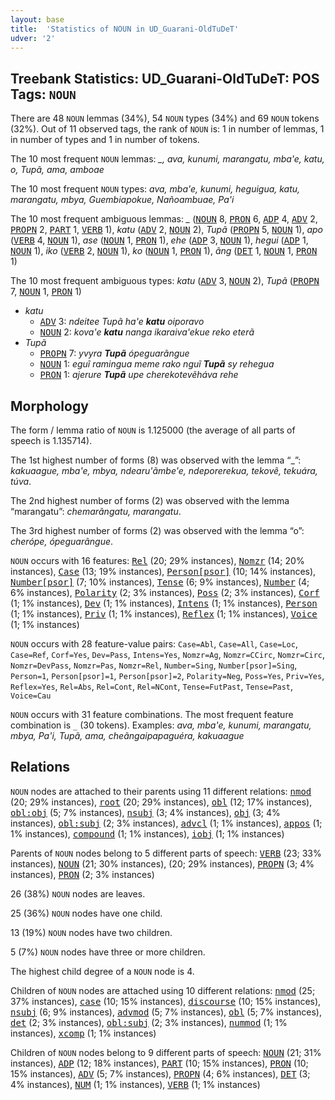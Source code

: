 ```yaml
---
layout: base
title:  'Statistics of NOUN in UD_Guarani-OldTuDeT'
udver: '2'
---
```


## Treebank Statistics: UD_Guarani-OldTuDeT: POS Tags: `NOUN`

There are 48 `NOUN` lemmas (34%), 54 `NOUN` types (34%) and 69 `NOUN` tokens (32%).
Out of 11 observed tags, the rank of `NOUN` is: 1 in number of lemmas, 1 in number of types and 1 in number of tokens.

The 10 most frequent `NOUN` lemmas: <em>_, ava, kunumi, marangatu, mba'e, katu, o, Tupã, ama, amboae</em>

The 10 most frequent `NOUN` types:  <em>ava, mba'e, kunumi, heguigua, katu, marangatu, mbya, Guembiapokue, Nañoambuae, Pa'i</em>

The 10 most frequent ambiguous lemmas: <em>_</em> (<tt><a href="gn_oldtudet-pos-NOUN.html">NOUN</a></tt> 8, <tt><a href="gn_oldtudet-pos-PRON.html">PRON</a></tt> 6, <tt><a href="gn_oldtudet-pos-ADP.html">ADP</a></tt> 4, <tt><a href="gn_oldtudet-pos-ADV.html">ADV</a></tt> 2, <tt><a href="gn_oldtudet-pos-PROPN.html">PROPN</a></tt> 2, <tt><a href="gn_oldtudet-pos-PART.html">PART</a></tt> 1, <tt><a href="gn_oldtudet-pos-VERB.html">VERB</a></tt> 1), <em>katu</em> (<tt><a href="gn_oldtudet-pos-ADV.html">ADV</a></tt> 2, <tt><a href="gn_oldtudet-pos-NOUN.html">NOUN</a></tt> 2), <em>Tupã</em> (<tt><a href="gn_oldtudet-pos-PROPN.html">PROPN</a></tt> 5, <tt><a href="gn_oldtudet-pos-NOUN.html">NOUN</a></tt> 1), <em>apo</em> (<tt><a href="gn_oldtudet-pos-VERB.html">VERB</a></tt> 4, <tt><a href="gn_oldtudet-pos-NOUN.html">NOUN</a></tt> 1), <em>ase</em> (<tt><a href="gn_oldtudet-pos-NOUN.html">NOUN</a></tt> 1, <tt><a href="gn_oldtudet-pos-PRON.html">PRON</a></tt> 1), <em>ehe</em> (<tt><a href="gn_oldtudet-pos-ADP.html">ADP</a></tt> 3, <tt><a href="gn_oldtudet-pos-NOUN.html">NOUN</a></tt> 1), <em>hegui</em> (<tt><a href="gn_oldtudet-pos-ADP.html">ADP</a></tt> 1, <tt><a href="gn_oldtudet-pos-NOUN.html">NOUN</a></tt> 1), <em>iko</em> (<tt><a href="gn_oldtudet-pos-VERB.html">VERB</a></tt> 2, <tt><a href="gn_oldtudet-pos-NOUN.html">NOUN</a></tt> 1), <em>ko</em> (<tt><a href="gn_oldtudet-pos-NOUN.html">NOUN</a></tt> 1, <tt><a href="gn_oldtudet-pos-PRON.html">PRON</a></tt> 1), <em>ãng</em> (<tt><a href="gn_oldtudet-pos-DET.html">DET</a></tt> 1, <tt><a href="gn_oldtudet-pos-NOUN.html">NOUN</a></tt> 1, <tt><a href="gn_oldtudet-pos-PRON.html">PRON</a></tt> 1)

The 10 most frequent ambiguous types:  <em>katu</em> (<tt><a href="gn_oldtudet-pos-ADV.html">ADV</a></tt> 3, <tt><a href="gn_oldtudet-pos-NOUN.html">NOUN</a></tt> 2), <em>Tupã</em> (<tt><a href="gn_oldtudet-pos-PROPN.html">PROPN</a></tt> 7, <tt><a href="gn_oldtudet-pos-NOUN.html">NOUN</a></tt> 1, <tt><a href="gn_oldtudet-pos-PRON.html">PRON</a></tt> 1)


* <em>katu</em>
  * <tt><a href="gn_oldtudet-pos-ADV.html">ADV</a></tt> 3: <em>ndeitee Tupã ha'e <b>katu</b> oiporavo</em>
  * <tt><a href="gn_oldtudet-pos-NOUN.html">NOUN</a></tt> 2: <em>kova'e <b>katu</b> nanga ikaraiva'ekue reko eterã</em>
* <em>Tupã</em>
  * <tt><a href="gn_oldtudet-pos-PROPN.html">PROPN</a></tt> 7: <em>yvyra <b>Tupã</b> ópeguarãngue</em>
  * <tt><a href="gn_oldtudet-pos-NOUN.html">NOUN</a></tt> 1: <em>eguĩ ramingua meme rako nguĩ <b>Tupã</b> sy rehegua</em>
  * <tt><a href="gn_oldtudet-pos-PRON.html">PRON</a></tt> 1: <em>ajerure <b>Tupã</b> upe cherekotevẽháva rehe</em>

## Morphology

The form / lemma ratio of `NOUN` is 1.125000 (the average of all parts of speech is 1.135714).

The 1st highest number of forms (8) was observed with the lemma “_”: <em>kakuaague, mba'e, mbya, ndearu'ãmbe'e, ndeporerekua, tekovẽ, tekuára, túva</em>.

The 2nd highest number of forms (2) was observed with the lemma “marangatu”: <em>chemarãngatu, marangatu</em>.

The 3rd highest number of forms (2) was observed with the lemma “o”: <em>cherópe, ópeguarãngue</em>.

`NOUN` occurs with 16 features: <tt><a href="gn_oldtudet-feat-Rel.html">Rel</a></tt> (20; 29% instances), <tt><a href="gn_oldtudet-feat-Nomzr.html">Nomzr</a></tt> (14; 20% instances), <tt><a href="gn_oldtudet-feat-Case.html">Case</a></tt> (13; 19% instances), <tt><a href="gn_oldtudet-feat-Person-psor.html">Person[psor]</a></tt> (10; 14% instances), <tt><a href="gn_oldtudet-feat-Number-psor.html">Number[psor]</a></tt> (7; 10% instances), <tt><a href="gn_oldtudet-feat-Tense.html">Tense</a></tt> (6; 9% instances), <tt><a href="gn_oldtudet-feat-Number.html">Number</a></tt> (4; 6% instances), <tt><a href="gn_oldtudet-feat-Polarity.html">Polarity</a></tt> (2; 3% instances), <tt><a href="gn_oldtudet-feat-Poss.html">Poss</a></tt> (2; 3% instances), <tt><a href="gn_oldtudet-feat-Corf.html">Corf</a></tt> (1; 1% instances), <tt><a href="gn_oldtudet-feat-Dev.html">Dev</a></tt> (1; 1% instances), <tt><a href="gn_oldtudet-feat-Intens.html">Intens</a></tt> (1; 1% instances), <tt><a href="gn_oldtudet-feat-Person.html">Person</a></tt> (1; 1% instances), <tt><a href="gn_oldtudet-feat-Priv.html">Priv</a></tt> (1; 1% instances), <tt><a href="gn_oldtudet-feat-Reflex.html">Reflex</a></tt> (1; 1% instances), <tt><a href="gn_oldtudet-feat-Voice.html">Voice</a></tt> (1; 1% instances)

`NOUN` occurs with 28 feature-value pairs: `Case=Abl`, `Case=All`, `Case=Loc`, `Case=Ref`, `Corf=Yes`, `Dev=Pass`, `Intens=Yes`, `Nomzr=Ag`, `Nomzr=CCirc`, `Nomzr=Circ`, `Nomzr=DevPass`, `Nomzr=Pas`, `Nomzr=Rel`, `Number=Sing`, `Number[psor]=Sing`, `Person=1`, `Person[psor]=1`, `Person[psor]=2`, `Polarity=Neg`, `Poss=Yes`, `Priv=Yes`, `Reflex=Yes`, `Rel=Abs`, `Rel=Cont`, `Rel=NCont`, `Tense=FutPast`, `Tense=Past`, `Voice=Cau`

`NOUN` occurs with 31 feature combinations.
The most frequent feature combination is `_` (30 tokens).
Examples: <em>ava, mba'e, kunumi, marangatu, mbya, Pa'i, Tupã, ama, cheãngaipapaguéra, kakuaague</em>


## Relations

`NOUN` nodes are attached to their parents using 11 different relations: <tt><a href="gn_oldtudet-dep-nmod.html">nmod</a></tt> (20; 29% instances), <tt><a href="gn_oldtudet-dep-root.html">root</a></tt> (20; 29% instances), <tt><a href="gn_oldtudet-dep-obl.html">obl</a></tt> (12; 17% instances), <tt><a href="gn_oldtudet-dep-obl-obj.html">obl:obj</a></tt> (5; 7% instances), <tt><a href="gn_oldtudet-dep-nsubj.html">nsubj</a></tt> (3; 4% instances), <tt><a href="gn_oldtudet-dep-obj.html">obj</a></tt> (3; 4% instances), <tt><a href="gn_oldtudet-dep-obl-subj.html">obl:subj</a></tt> (2; 3% instances), <tt><a href="gn_oldtudet-dep-advcl.html">advcl</a></tt> (1; 1% instances), <tt><a href="gn_oldtudet-dep-appos.html">appos</a></tt> (1; 1% instances), <tt><a href="gn_oldtudet-dep-compound.html">compound</a></tt> (1; 1% instances), <tt><a href="gn_oldtudet-dep-iobj.html">iobj</a></tt> (1; 1% instances)

Parents of `NOUN` nodes belong to 5 different parts of speech: <tt><a href="gn_oldtudet-pos-VERB.html">VERB</a></tt> (23; 33% instances), <tt><a href="gn_oldtudet-pos-NOUN.html">NOUN</a></tt> (21; 30% instances),  (20; 29% instances), <tt><a href="gn_oldtudet-pos-PROPN.html">PROPN</a></tt> (3; 4% instances), <tt><a href="gn_oldtudet-pos-PRON.html">PRON</a></tt> (2; 3% instances)

26 (38%) `NOUN` nodes are leaves.

25 (36%) `NOUN` nodes have one child.

13 (19%) `NOUN` nodes have two children.

5 (7%) `NOUN` nodes have three or more children.

The highest child degree of a `NOUN` node is 4.

Children of `NOUN` nodes are attached using 10 different relations: <tt><a href="gn_oldtudet-dep-nmod.html">nmod</a></tt> (25; 37% instances), <tt><a href="gn_oldtudet-dep-case.html">case</a></tt> (10; 15% instances), <tt><a href="gn_oldtudet-dep-discourse.html">discourse</a></tt> (10; 15% instances), <tt><a href="gn_oldtudet-dep-nsubj.html">nsubj</a></tt> (6; 9% instances), <tt><a href="gn_oldtudet-dep-advmod.html">advmod</a></tt> (5; 7% instances), <tt><a href="gn_oldtudet-dep-obl.html">obl</a></tt> (5; 7% instances), <tt><a href="gn_oldtudet-dep-det.html">det</a></tt> (2; 3% instances), <tt><a href="gn_oldtudet-dep-obl-subj.html">obl:subj</a></tt> (2; 3% instances), <tt><a href="gn_oldtudet-dep-nummod.html">nummod</a></tt> (1; 1% instances), <tt><a href="gn_oldtudet-dep-xcomp.html">xcomp</a></tt> (1; 1% instances)

Children of `NOUN` nodes belong to 9 different parts of speech: <tt><a href="gn_oldtudet-pos-NOUN.html">NOUN</a></tt> (21; 31% instances), <tt><a href="gn_oldtudet-pos-ADP.html">ADP</a></tt> (12; 18% instances), <tt><a href="gn_oldtudet-pos-PART.html">PART</a></tt> (10; 15% instances), <tt><a href="gn_oldtudet-pos-PRON.html">PRON</a></tt> (10; 15% instances), <tt><a href="gn_oldtudet-pos-ADV.html">ADV</a></tt> (5; 7% instances), <tt><a href="gn_oldtudet-pos-PROPN.html">PROPN</a></tt> (4; 6% instances), <tt><a href="gn_oldtudet-pos-DET.html">DET</a></tt> (3; 4% instances), <tt><a href="gn_oldtudet-pos-NUM.html">NUM</a></tt> (1; 1% instances), <tt><a href="gn_oldtudet-pos-VERB.html">VERB</a></tt> (1; 1% instances)

